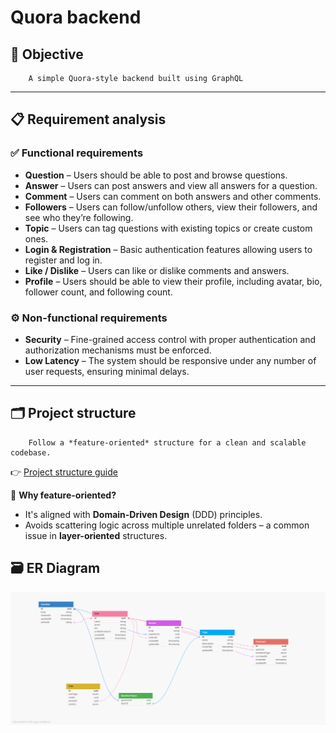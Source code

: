 # Quora backend

## 🎯 Objective

```
	A simple Quora-style backend built using GraphQL
```

---

## 📋 Requirement analysis

### ✅ Functional requirements

- **Question** – Users should be able to post and browse questions.
- **Answer** – Users can post answers and view all answers for a question.
- **Comment** – Users can comment on both answers and other comments.
- **Followers** – Users can follow/unfollow others, view their followers, and see who they’re following.
- **Topic** – Users can tag questions with existing topics or create custom ones.
- **Login & Registration** – Basic authentication features allowing users to register and log in.
- **Like / Dislike** – Users can like or dislike comments and answers.
- **Profile** – Users should be able to view their profile, including avatar, bio, follower count, and following count.

### ⚙️ Non-functional requirements

- **Security** – Fine-grained access control with proper authentication and authorization mechanisms must be enforced.
- **Low Latency** – The system should be responsive under any number of user requests, ensuring minimal delays.

---

## 🗂️ Project structure

```
	Follow a *feature-oriented* structure for a clean and scalable codebase.
```

👉 [Project structure guide](https://javascript.plainenglish.io/writing-a-node-js-graphql-backend-that-actually-scales-a-complete-guide-part-1-setup-cddceae25bdc)

📌 **Why feature-oriented?**

- It's aligned with **Domain-Driven Design** (DDD) principles.
- Avoids scattering logic across multiple unrelated folders – a common issue in **layer-oriented** structures.

## 🗃️ ER Diagram

![ER Diagram](./quora-backend_1.png)
